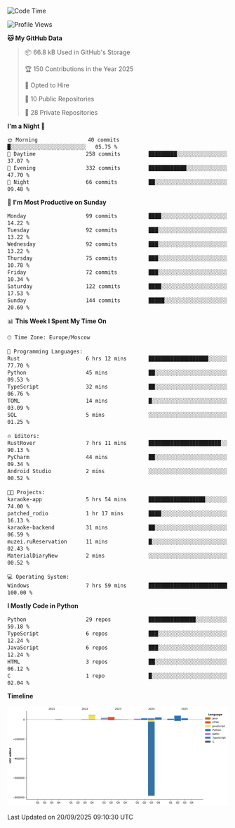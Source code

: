 <!--START_SECTION:waka-->
![Code Time](http://img.shields.io/badge/Code%20Time-819%20hrs%2030%20mins-blue)

![Profile Views](http://img.shields.io/badge/Profile%20Views-0-blue)

**🐱 My GitHub Data** 

> 📦 66.8 kB Used in GitHub's Storage 
 > 
> 🏆 150 Contributions in the Year 2025
 > 
> 💼 Opted to Hire
 > 
> 📜 10 Public Repositories 
 > 
> 🔑 28 Private Repositories 
 > 
**I'm a Night 🦉** 

```text
🌞 Morning                40 commits          █░░░░░░░░░░░░░░░░░░░░░░░░   05.75 % 
🌆 Daytime                258 commits         █████████░░░░░░░░░░░░░░░░   37.07 % 
🌃 Evening                332 commits         ████████████░░░░░░░░░░░░░   47.70 % 
🌙 Night                  66 commits          ██░░░░░░░░░░░░░░░░░░░░░░░   09.48 % 
```
📅 **I'm Most Productive on Sunday** 

```text
Monday                   99 commits          ████░░░░░░░░░░░░░░░░░░░░░   14.22 % 
Tuesday                  92 commits          ███░░░░░░░░░░░░░░░░░░░░░░   13.22 % 
Wednesday                92 commits          ███░░░░░░░░░░░░░░░░░░░░░░   13.22 % 
Thursday                 75 commits          ███░░░░░░░░░░░░░░░░░░░░░░   10.78 % 
Friday                   72 commits          ███░░░░░░░░░░░░░░░░░░░░░░   10.34 % 
Saturday                 122 commits         ████░░░░░░░░░░░░░░░░░░░░░   17.53 % 
Sunday                   144 commits         █████░░░░░░░░░░░░░░░░░░░░   20.69 % 
```


📊 **This Week I Spent My Time On** 

```text
🕑︎ Time Zone: Europe/Moscow

💬 Programming Languages: 
Rust                     6 hrs 12 mins       ███████████████████░░░░░░   77.70 % 
Python                   45 mins             ██░░░░░░░░░░░░░░░░░░░░░░░   09.53 % 
TypeScript               32 mins             ██░░░░░░░░░░░░░░░░░░░░░░░   06.76 % 
TOML                     14 mins             █░░░░░░░░░░░░░░░░░░░░░░░░   03.09 % 
SQL                      5 mins              ░░░░░░░░░░░░░░░░░░░░░░░░░   01.25 % 

🔥 Editors: 
RustRover                7 hrs 11 mins       ███████████████████████░░   90.13 % 
PyCharm                  44 mins             ██░░░░░░░░░░░░░░░░░░░░░░░   09.34 % 
Android Studio           2 mins              ░░░░░░░░░░░░░░░░░░░░░░░░░   00.52 % 

🐱‍💻 Projects: 
karaoke-app              5 hrs 54 mins       ██████████████████░░░░░░░   74.00 % 
patched_rodio            1 hr 17 mins        ████░░░░░░░░░░░░░░░░░░░░░   16.13 % 
karaoke-backend          31 mins             ██░░░░░░░░░░░░░░░░░░░░░░░   06.59 % 
muzei.ruReservation      11 mins             █░░░░░░░░░░░░░░░░░░░░░░░░   02.43 % 
MaterialDiaryNew         2 mins              ░░░░░░░░░░░░░░░░░░░░░░░░░   00.52 % 

💻 Operating System: 
Windows                  7 hrs 59 mins       █████████████████████████   100.00 % 
```

**I Mostly Code in Python** 

```text
Python                   29 repos            ███████████████░░░░░░░░░░   59.18 % 
TypeScript               6 repos             ███░░░░░░░░░░░░░░░░░░░░░░   12.24 % 
JavaScript               6 repos             ███░░░░░░░░░░░░░░░░░░░░░░   12.24 % 
HTML                     3 repos             ██░░░░░░░░░░░░░░░░░░░░░░░   06.12 % 
C                        1 repo              █░░░░░░░░░░░░░░░░░░░░░░░░   02.04 % 
```



**Timeline**

![Lines of Code chart](https://raw.githubusercontent.com/adlemx/adlemx/main/assets/bar_graph.png)


 Last Updated on 20/09/2025 09:10:30 UTC
<!--END_SECTION:waka-->
